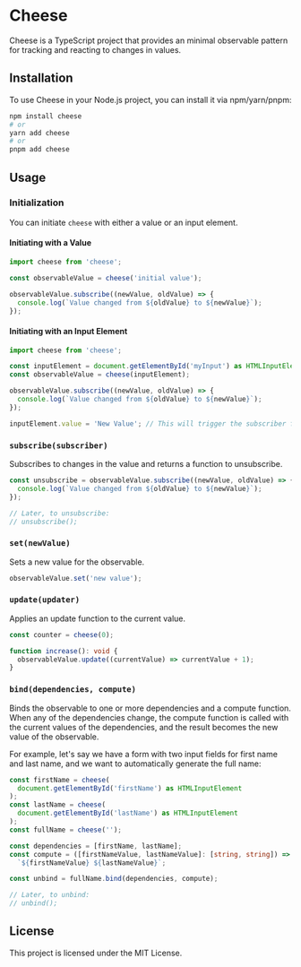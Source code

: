 # Cheese

Cheese is a TypeScript project that provides an minimal observable pattern for tracking and reacting to changes in values.

## Installation

To use Cheese in your Node.js project, you can install it via npm/yarn/pnpm:

```bash
npm install cheese
# or
yarn add cheese
# or
pnpm add cheese
```

## Usage

### Initialization

You can initiate `cheese` with either a value or an input element.

#### Initiating with a Value

```typescript
import cheese from 'cheese';

const observableValue = cheese('initial value');

observableValue.subscribe((newValue, oldValue) => {
  console.log(`Value changed from ${oldValue} to ${newValue}`);
});
```

#### Initiating with an Input Element

```typescript
import cheese from 'cheese';

const inputElement = document.getElementById('myInput') as HTMLInputElement;
const observableValue = cheese(inputElement);

observableValue.subscribe((newValue, oldValue) => {
  console.log(`Value changed from ${oldValue} to ${newValue}`);
});

inputElement.value = 'New Value'; // This will trigger the subscriber function
```

### `subscribe(subscriber)`

Subscribes to changes in the value and returns a function to unsubscribe.

```typescript
const unsubscribe = observableValue.subscribe((newValue, oldValue) => {
  console.log(`Value changed from ${oldValue} to ${newValue}`);
});

// Later, to unsubscribe:
// unsubscribe();
```

### `set(newValue)`

Sets a new value for the observable.

```typescript
observableValue.set('new value');
```

### `update(updater)`

Applies an update function to the current value.

```typescript
const counter = cheese(0);

function increase(): void {
  observableValue.update((currentValue) => currentValue + 1);
}
```

### `bind(dependencies, compute)`

Binds the observable to one or more dependencies and a compute function. When any of the dependencies change, the compute function is called with the current values of the dependencies, and the result becomes the new value of the observable.

For example, let's say we have a form with two input fields for first name and last name, and we want to automatically generate the full name:

```typescript
const firstName = cheese(
  document.getElementById('firstName') as HTMLInputElement
);
const lastName = cheese(
  document.getElementById('lastName') as HTMLInputElement
);
const fullName = cheese('');

const dependencies = [firstName, lastName];
const compute = ([firstNameValue, lastNameValue]: [string, string]) =>
  `${firstNameValue} ${lastNameValue}`;

const unbind = fullName.bind(dependencies, compute);

// Later, to unbind:
// unbind();
```

## License

This project is licensed under the MIT License.

